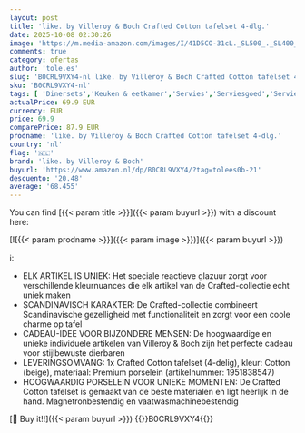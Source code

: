 ```yaml
---
layout: post
title: 'like. by Villeroy & Boch Crafted Cotton tafelset 4-dlg.'
date: 2025-10-08 02:30:26
image: 'https://m.media-amazon.com/images/I/41D5CO-31cL._SL500_._SL400_.jpg'
comments: true
category: ofertas
author: 'tole.es'
slug: 'B0CRL9VXY4-nl like. by Villeroy & Boch Crafted Cotton tafelset 4-dlg.'
sku: 'B0CRL9VXY4-nl'
tags: [ 'Dinersets','Keuken & eetkamer','Servies','Serviesgoed','Serviesgoed & serveerbestek','Serviessets','Wonen & keuken','like. by villeroy & boch','🇳🇱', ]
actualPrice: 69.9 EUR
currency: EUR
price: 69.9
comparePrice: 87.9 EUR
prodname: 'like. by Villeroy & Boch Crafted Cotton tafelset 4-dlg.'
country: 'nl'
flag: '🇳🇱'
brand: 'like. by Villeroy & Boch'
buyurl: 'https://www.amazon.nl/dp/B0CRL9VXY4/?tag=tolees0b-21'
descuento: '20.48'
average: '68.455'
---
```


You can find [{{< param title >}}]({{< param buyurl >}}) with a discount here:

[![{{< param prodname >}}]({{< param image >}})]({{< param buyurl >}})

ℹ️:

- ELK ARTIKEL IS UNIEK: Het speciale reactieve glazuur zorgt voor verschillende kleurnuances die elk artikel van de Crafted-collectie echt uniek maken
- SCANDINAVISCH KARAKTER: De Crafted-collectie combineert Scandinavische gezelligheid met functionaliteit en zorgt voor een coole charme op tafel
- CADEAU-IDEE VOOR BIJZONDERE MENSEN: De hoogwaardige en unieke individuele artikelen van Villeroy & Boch zijn het perfecte cadeau voor stijlbewuste dierbaren
- LEVERINGSOMVANG: 1x Crafted Cotton tafelset (4-delig), kleur: Cotton (beige), materiaal: Premium porselein (artikelnummer: 1951838547)
- HOOGWAARDIG PORSELEIN VOOR UNIEKE MOMENTEN: De Crafted Cotton tafelset is gemaakt van de beste materialen en ligt heerlijk in de hand. Magnetronbestendig en vaatwasmachinebestendig

[🛒 Buy it!!]({{< param buyurl >}})
{{<world>}}B0CRL9VXY4{{</world>}}
